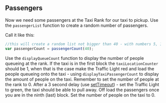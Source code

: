 ## Passengers

Now we need some passengers at the Taxi Rank for our taxi to pickup. Use the `passengerList` function to create a random number of passengers.

Call it like this:

```javascript
//this will create a random list not bigger than 40 - with numbers 5, 10 or 20
var passengerCount = passengerCount(40);
```

Use the `displayQueueCount` function to display the number of people queueing at the rank. If the taxi is in the first block the `taxiLocationCounter` should be 1, when that is the case make the Traffic Light red and load the people queueing onto the taxi - using `displayTaxiPassengerCount` to display the amount of people on the taxi. Remember to set the number of people at the rank to 0. After a 3 second delay (use [setTimeout](https://developer.mozilla.org/de/docs/Web/API/WindowTimers/setTimeout)) - set the Traffic Light to green, the taxi should be able to pull away. Off load the passengers once you are in the ninth (last) block. Set the number of people on the taxi to 0.
